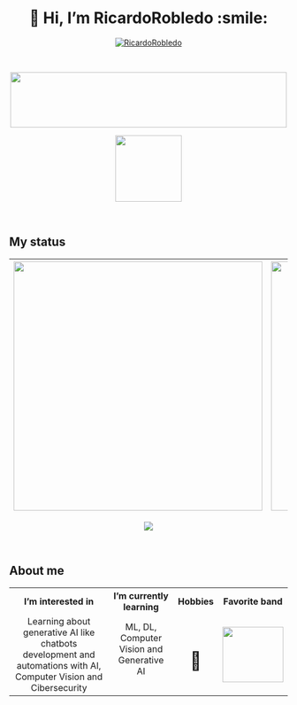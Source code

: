 <h1 align="center">
    👋 Hi, I’m RicardoRobledo :smile:
</h1>
    
<p align="center"><a href="https://github.com/ryo-ma/github-profile-trophy"><img src="https://github-profile-trophy.vercel.app/?username=RicardoRobledo&theme=discord&column=-1" alt="RicardoRobledo" /></a><p>

<br>

<p align="center">
<image src="https://skillicons.dev/icons?i=python,django,fastapi,sklearn,tensorflow,anaconda,docker,azure&perline=16&theme=dark" width="500px" height="100px">
</p>

<p align="center">
<image src="https://www.soysoliscarlos.com/wp-content/uploads/2023/11/image-4-1018x1024.png" width="120px" height="120px">
</p>

<br>
    

## My status
    
| <img src="https://github-readme-stats.vercel.app/api?username=RicardoRobledo&show_icons=true&theme=radical" width="450"> | <img align="center" src="https://github-readme-streak-stats.herokuapp.com/?user=RicardoRobledo&show_icons=true&theme=radical" alt="RicardoRobledo" width="450"/> |
| ------------- | ------------- |
<p align="center"><img src="https://github-readme-stats.vercel.app/api/top-langs/?username=RicardoRobledo&show_icons=true&theme=radical&layout=compact"></p>

    
<br>


## About me

<table>
  <tr>
    <th align="center">I’m interested in</th>
    <th align="center">I’m currently learning</th>
    <th align="center">Hobbies</th>
    <th align="center">Favorite band</th>
  </tr>
  <tr>
    <td align="center">Learning about generative AI like chatbots development and automations with AI, Computer Vision and Cibersecurity</td>
    <td align="center">ML, DL, Computer Vision and Generative AI<br><br></td>
    <td align="center"><h1>🎸</h1></td>
    <td align="center"><image src="https://i.scdn.co/image/ab67616d0000b2734dd1e647d529501a2a06e543" height="100px" width="110px"></td>
  </tr>
</table>

<!---
RicardoRobledo/RicardoRobledo is a ✨ special ✨ repository because its `README.md` (this file) appears on your GitHub profile.
You can click the Preview link to take a look at your changes.
--->
